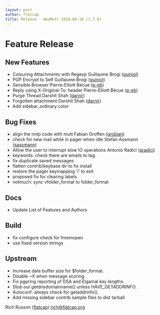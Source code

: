 ```yaml
---
layout: post
author: flatcap
title: Release - NeoMutt 2016-09-10 (1.7.0)
---
```


# Feature Release

## New Features

  - Colouring Attachments with Regexp
    Guillaume Brogi ([guiniol](https://github.com/guiniol))
  - PGP Encrypt to Self
    Guillaume Brogi ([guiniol](https://github.com/guiniol))
  - Sensible Browser
    Pierre-Elliott Bécue ([p-eb](https://github.com/p-eb))
  - Reply using X-Original-To: header
    Pierre-Elliott Bécue ([p-eb](https://github.com/p-eb))
  - Purge Thread
    Darshit Shah ([darnir](https://github.com/darnir))
  - Forgotten attachment
    Darshit Shah ([darnir](https://github.com/darnir))
  - Add sidebar_ordinary color

## Bug Fixes

  - align the nntp code with mutt
    Fabian Groffen ([grobian](https://github.com/grobian))
  - check for new mail while in pager when idle
    Stefan Assmann ([sassmann](https://github.com/sassmann))
  - Allow the user to interrupt slow IO operations
    Antonio Radici ([aradici](https://github.com/aradici))
  - keywords: check there are emails to tag
  - fix duplicate saved messages
  - flatten contrib/keybase dir to fix install
  - restore the pager keymapping 'i' to exit
  - proposed fix for clearing labels
  - notmuch: sync vfolder_format to folder_format

## Docs

  - Update List of Features and Authors

## Build

  - fix configure check for fmemopen
  - use fixed version strings

## Upstream

  - Increase date buffer size for $folder_format.
  - Disable ~X when message scoring.
  - Fix pgpring reporting of DSA and Elgamal key lengths.
  - Stub out getdnsdomainname() unless HAVE_GETADDRINFO.
  - Autoconf: always check for getaddrinfo().
  - Add missing sidebar contrib sample files to dist tarball.

Rich Russon ([flatcap](https://github.com/flatcap))
[rich@flatcap.org](mailto:rich@flatcap.org)

